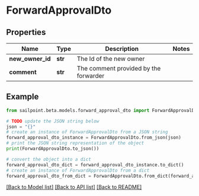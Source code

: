# ForwardApprovalDto


## Properties

Name | Type | Description | Notes
------------ | ------------- | ------------- | -------------
**new_owner_id** | **str** | The Id of the new owner | 
**comment** | **str** | The comment provided by the forwarder | 

## Example

```python
from sailpoint.beta.models.forward_approval_dto import ForwardApprovalDto

# TODO update the JSON string below
json = "{}"
# create an instance of ForwardApprovalDto from a JSON string
forward_approval_dto_instance = ForwardApprovalDto.from_json(json)
# print the JSON string representation of the object
print(ForwardApprovalDto.to_json())

# convert the object into a dict
forward_approval_dto_dict = forward_approval_dto_instance.to_dict()
# create an instance of ForwardApprovalDto from a dict
forward_approval_dto_from_dict = ForwardApprovalDto.from_dict(forward_approval_dto_dict)
```
[[Back to Model list]](../README.md#documentation-for-models) [[Back to API list]](../README.md#documentation-for-api-endpoints) [[Back to README]](../README.md)


